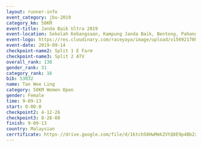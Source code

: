 ```yaml
---
layout: runner-info 
event_category: jbu-2019 
category_km: 50KM 
event-title: Janda Baik Ultra 2019
event-location: Sekolah Kebangsaan, Kampung Janda Baik, Bentong, Pahang, Malaysia 
event-logo: https://res.cloudinary.com/raceyaya/image/upload/v1569217009/logo/janda-baik_vch1pc.jpg 
event-date: 2019-09-14 
checkpoint-name2: Split 1 E Farm 
checkpoint-name3: Split 2 ATV 
overall_rank: 130
gender_rank: 31
category_rank: 16
bib: 53032
name: Tan Wee Ling
category: 50KM Women Open
gender: Female
time: 9-09-13
start: 0-00.0
checkpoint2: 4-12-26
checkpoint3: 8-28-08
finish: 9-09-13
country: Malaysian
cerrtificate: https-//drive.google.com/file/d/1ktch58HwMmkZVtQ8E9p4Bb2xjK7t7-wV/view?usp=sharing
---
```

